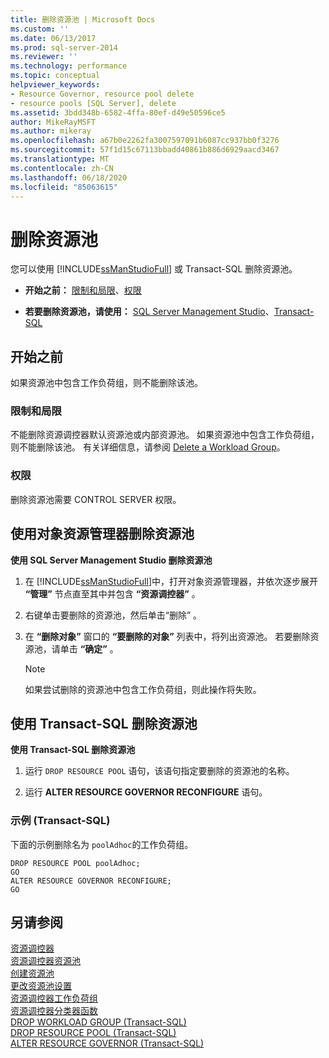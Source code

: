 ```yaml
---
title: 删除资源池 | Microsoft Docs
ms.custom: ''
ms.date: 06/13/2017
ms.prod: sql-server-2014
ms.reviewer: ''
ms.technology: performance
ms.topic: conceptual
helpviewer_keywords:
- Resource Governor, resource pool delete
- resource pools [SQL Server], delete
ms.assetid: 3bdd348b-6582-4ffa-80ef-d49e50596ce5
author: MikeRayMSFT
ms.author: mikeray
ms.openlocfilehash: a67b0e2262fa3007597091b6087cc937bb0f3276
ms.sourcegitcommit: 57f1d15c67113bbadd40861b886d6929aacd3467
ms.translationtype: MT
ms.contentlocale: zh-CN
ms.lasthandoff: 06/18/2020
ms.locfileid: "85063615"
---
```

# <a name="delete-a-resource-pool"></a>删除资源池
  您可以使用 [!INCLUDE[ssManStudioFull](../../includes/ssmanstudiofull-md.md)] 或 Transact-SQL 删除资源池。  
  
-   **开始之前：** [限制和局限](#LimitationsRestrictions)、[权限](#Permissions)  
  
-   **若要删除资源池，请使用：** [SQL Server Management Studio](#DelRPSSMS)、[Transact-SQL](#DelRPTSQL)  
  
##  <a name="before-you-begin"></a><a name="BeforeYouBegin"></a> 开始之前  
 如果资源池中包含工作负荷组，则不能删除该池。  
  
###  <a name="limitations-and-restrictions"></a><a name="LimitationsRestrictions"></a> 限制和局限  
 不能删除资源调控器默认资源池或内部资源池。 如果资源池中包含工作负荷组，则不能删除该池。 有关详细信息，请参阅 [Delete a Workload Group](delete-a-workload-group.md)。  
  
###  <a name="permissions"></a><a name="Permissions"></a> 权限  
 删除资源池需要 CONTROL SERVER 权限。  
  
##  <a name="delete-a-resource-pool-using-object-explorer"></a><a name="DelRPSSMS"></a> 使用对象资源管理器删除资源池  
 **使用 SQL Server Management Studio 删除资源池**  
  
1.  在 [!INCLUDE[ssManStudioFull](../../includes/ssmanstudiofull-md.md)]中，打开对象资源管理器，并依次逐步展开 **“管理”** 节点直至其中并包含 **“资源调控器”** 。  
  
2.  右键单击要删除的资源池，然后单击“删除”  。  
  
3.  在 **“删除对象”** 窗口的 **“要删除的对象”** 列表中，将列出资源池。 若要删除资源池，请单击 **“确定”** 。  
  
    > [!NOTE]  
    >  如果尝试删除的资源池中包含工作负荷组，则此操作将失败。  
  
##  <a name="delete-a-resource-pool-using-transact-sql"></a><a name="DelRPTSQL"></a> 使用 Transact-SQL 删除资源池  
 **使用 Transact-SQL 删除资源池**  
  
1.  运行 `DROP RESOURCE POOL` 语句，该语句指定要删除的资源池的名称。  
  
2.  运行 **ALTER RESOURCE GOVERNOR RECONFIGURE** 语句。  
  
### <a name="example-transact-sql"></a>示例 (Transact-SQL)  
 下面的示例删除名为 `poolAdhoc`的工作负荷组。  
  
```  
DROP RESOURCE POOL poolAdhoc;  
GO  
ALTER RESOURCE GOVERNOR RECONFIGURE;  
GO  
```  
  
## <a name="see-also"></a>另请参阅  
 [资源调控器](resource-governor.md)   
 [资源调控器资源池](resource-governor-resource-pool.md)   
 [创建资源池](create-a-resource-pool.md)   
 [更改资源池设置](change-resource-pool-settings.md)   
 [资源调控器工作负荷组](resource-governor-workload-group.md)   
 [资源调控器分类器函数](resource-governor-classifier-function.md)   
 [DROP WORKLOAD GROUP (Transact-SQL)](/sql/t-sql/statements/drop-workload-group-transact-sql)   
 [DROP RESOURCE POOL (Transact-SQL)](/sql/t-sql/statements/drop-resource-pool-transact-sql)   
 [ALTER RESOURCE GOVERNOR (Transact-SQL)](/sql/t-sql/statements/alter-resource-governor-transact-sql)  
  
  
